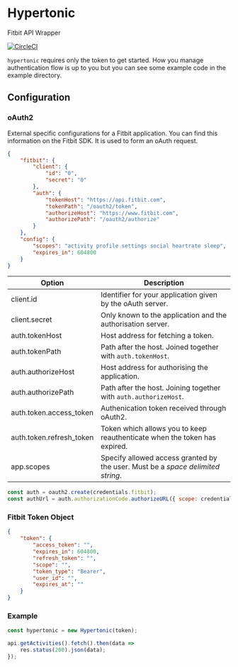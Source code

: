 # Hypertonic

Fitbit API Wrapper

[![CircleCI](https://circleci.com/gh/jbw/hypertonic/tree/master.svg?style=svg)](https://circleci.com/gh/jbw/hypertonic/tree/master)

`hypertonic` requires only the token to get started. How you manage authentication flow is up to you but you can see some example code in the example directory.

## Configuration

### oAuth2

External specific configurations for a Fitbit application. You can find this information on the Fitbit SDK. It is used to form an oAuth request.

``` json
{
    "fitbit": {
        "client": {
            "id": "0",
            "secret": "0"
        },
        "auth": {
            "tokenHost": "https://api.fitbit.com",
            "tokenPath": "/oauth2/token",
            "authorizeHost": "https://www.fitbit.com",
            "authorizePath": "/oauth2/authorize"
        }
    },
    "config": {
        "scopes": "activity profile settings social heartrate sleep",
        "expires_in": 604800
    }
}
```

| Option                   | Description                                                                          |
| ------------------------ | ------------------------------------------------------------------------------------ |
| client.id                | Identifier for your application given by the oAuth server.                           |
| client.secret            | Only known to the application and the authorisation server.                          |
| auth.tokenHost           | Host address for fetching a token.                                                   |
| auth.tokenPath           | Path after the host. Joined together with `auth.tokenHost`.                          |
| auth.authorizeHost       | Host address for authorising the application.                                        |
| auth.authorizePath       | Path after the host. Joining together with `auth.authorizeHost`.                     |
| auth.token.access_token  | Authenication token received through oAuth2.                                         |
| auth.token.refresh_token | Token which allows you to keep reauthenticate when the token has expired.            |
| app.scopes               | Specify allowed access granted by the user. Must be a <i>space delimited string</i>. |

``` javascript
const auth = oauth2.create(credentials.fitbit);
const authUrl = auth.authorizationCode.authorizeURL({ scope: credentials.config.scopes });
```

### Fitbit Token Object

```json
{
    "token": {
        "access_token": "",
        "expires_in": 604800,
        "refresh_token": "",
        "scope": "",
        "token_type": "Bearer",
        "user_id": "",
        "expires_at": ""
    }
}
```

### Example

```javascript
const hypertonic = new Hypertonic(token);

api.getActivities().fetch().then(data =>
    res.status(200).json(data);
});
```
